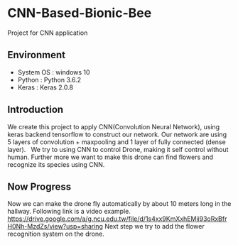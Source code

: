 # CNN-Based-Bionic-Bee

Project for CNN application

## Environment
* System OS : windows 10
* Python : Python 3.6.2
* Keras : Keras 2.0.8

## Introduction
We create this project to apply CNN(Convolution Neural Network), using keras backend tensorflow to construct our network.
Our network are using 5 layers of convolution + maxpooling and 1 layer of fully connected (dense layer).  
We try to using CNN to control Drone, making it self control without human.
Further more we want to make this drone can find flowers and recognize its species using CNN.

## Now Progress
Now we can make the drone fly automatically by about 10 meters long in the hallway.
Following link is a video example.
https://drive.google.com/a/g.ncu.edu.tw/file/d/1s4xx9KmXxhEMji93oRxBfrH0Nh-MzdZs/view?usp=sharing
Next step we try to add the flower recognition system on the drone.

